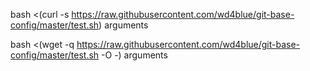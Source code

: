 bash <(curl -s https://raw.githubusercontent.com/wd4blue/git-base-config/master/test.sh) arguments


bash <(wget -q  https://raw.githubusercontent.com/wd4blue/git-base-config/master/test.sh -O -) arguments
